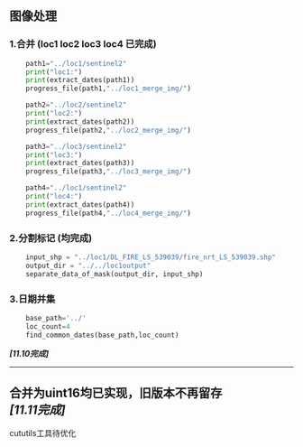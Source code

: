 ## 图像处理
### 1.合并    (loc1 loc2 loc3 loc4 已完成)
```python
    path1="../loc1/sentinel2"
    print("loc1:")
    print(extract_dates(path1))
    progress_file(path1,"../loc1_merge_img/")

    path2="../loc2/sentinel2"
    print("loc2:")
    print(extract_dates(path2))
    progress_file(path2,"../loc2_merge_img/")

    path3="../loc3/sentinel2" 
    print("loc3:")
    print(extract_dates(path3))
    progress_file(path3,"../loc3_merge_img/")

    path4="../loc1/sentinel2"
    print("loc4:")
    print(extract_dates(path4))
    progress_file(path4,"../loc4_merge_img/")
```

### 2.分割标记 (均完成)
```python
    input_shp = "../loc1/DL_FIRE_LS_539039/fire_nrt_LS_539039.shp"
    output_dir = "../../loc1output"
    separate_data_of_mask(output_dir, input_shp)
```
### 3.日期并集
```python
    base_path='../'
    loc_count=4
    find_common_dates(base_path,loc_count)
```
***[11.10完成]***

---
合并为uint16均已实现，旧版本不再留存<br>
***[11.11完成]***<br>
---
cututils工具待优化
